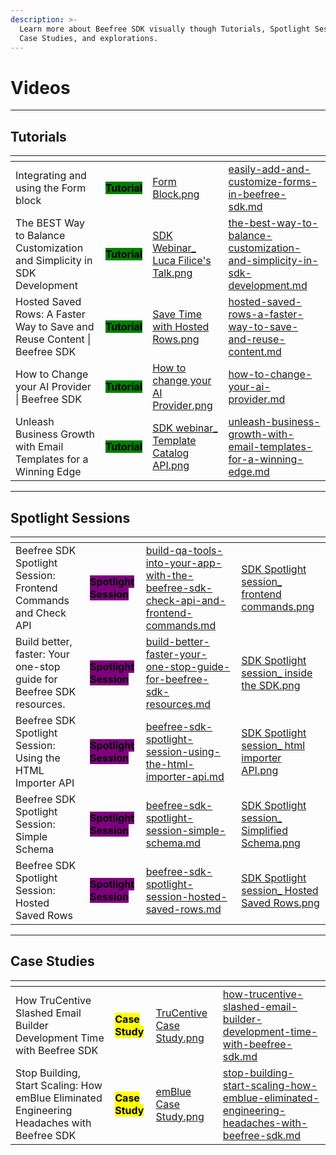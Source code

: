 ```yaml
---
description: >-
  Learn more about Beefree SDK visually though Tutorials, Spotlight Sessions,
  Case Studies, and explorations.
---
```


# Videos

***

## Tutorials

<table data-card-size="large" data-view="cards"><thead><tr><th></th><th></th><th data-hidden data-card-cover data-type="files"></th><th data-hidden data-card-target data-type="content-ref"></th></tr></thead><tbody><tr><td>Integrating and using the Form block</td><td><mark style="background-color:green;"><strong>Tutorial</strong></mark></td><td><a href="../../.gitbook/assets/Form Block.png">Form Block.png</a></td><td><a href="easily-add-and-customize-forms-in-beefree-sdk.md">easily-add-and-customize-forms-in-beefree-sdk.md</a></td></tr><tr><td>The BEST Way to Balance Customization and Simplicity in SDK Development</td><td><mark style="background-color:green;"><strong>Tutorial</strong></mark></td><td><a href="../../.gitbook/assets/SDK Webinar_ Luca Filice&#x27;s Talk.png">SDK Webinar_ Luca Filice's Talk.png</a></td><td><a href="the-best-way-to-balance-customization-and-simplicity-in-sdk-development.md">the-best-way-to-balance-customization-and-simplicity-in-sdk-development.md</a></td></tr><tr><td>Hosted Saved Rows: A Faster Way to Save and Reuse Content | Beefree SDK</td><td><mark style="background-color:green;"><strong>Tutorial</strong></mark></td><td><a href="../../.gitbook/assets/Save Time with Hosted Rows.png">Save Time with Hosted Rows.png</a></td><td><a href="hosted-saved-rows-a-faster-way-to-save-and-reuse-content.md">hosted-saved-rows-a-faster-way-to-save-and-reuse-content.md</a></td></tr><tr><td>How to Change your AI Provider | Beefree SDK</td><td><mark style="background-color:green;"><strong>Tutorial</strong></mark></td><td><a href="../../.gitbook/assets/How to change your AI Provider.png">How to change your AI Provider.png</a></td><td><a href="how-to-change-your-ai-provider.md">how-to-change-your-ai-provider.md</a></td></tr><tr><td>Unleash Business Growth with Email Templates for a Winning Edge</td><td><mark style="background-color:green;"><strong>Tutorial</strong></mark></td><td><a href="../../.gitbook/assets/SDK webinar_ Template Catalog API.png">SDK webinar_ Template Catalog API.png</a></td><td><a href="unleash-business-growth-with-email-templates-for-a-winning-edge.md">unleash-business-growth-with-email-templates-for-a-winning-edge.md</a></td></tr></tbody></table>

***

## Spotlight Sessions

<table data-card-size="large" data-view="cards"><thead><tr><th></th><th></th><th data-hidden data-card-target data-type="content-ref"></th><th data-hidden data-card-cover data-type="files"></th></tr></thead><tbody><tr><td>Beefree SDK Spotlight Session: Frontend Commands and Check API</td><td><mark style="background-color:purple;"><strong>Spotlight Session</strong></mark></td><td><a href="build-qa-tools-into-your-app-with-the-beefree-sdk-check-api-and-frontend-commands.md">build-qa-tools-into-your-app-with-the-beefree-sdk-check-api-and-frontend-commands.md</a></td><td><a href="../../.gitbook/assets/SDK Spotlight session_ frontend commands.png">SDK Spotlight session_ frontend commands.png</a></td></tr><tr><td>Build better, faster: Your one-stop guide for Beefree SDK resources.</td><td><mark style="background-color:purple;"><strong>Spotlight Session</strong></mark></td><td><a href="build-better-faster-your-one-stop-guide-for-beefree-sdk-resources.md">build-better-faster-your-one-stop-guide-for-beefree-sdk-resources.md</a></td><td><a href="../../.gitbook/assets/SDK Spotlight session_ inside the SDK.png">SDK Spotlight session_ inside the SDK.png</a></td></tr><tr><td>Beefree SDK Spotlight Session: Using the HTML Importer API</td><td><mark style="background-color:purple;"><strong>Spotlight Session</strong></mark></td><td><a href="beefree-sdk-spotlight-session-using-the-html-importer-api.md">beefree-sdk-spotlight-session-using-the-html-importer-api.md</a></td><td><a href="../../.gitbook/assets/SDK Spotlight session_ html importer API.png">SDK Spotlight session_ html importer API.png</a></td></tr><tr><td>Beefree SDK Spotlight Session: Simple Schema</td><td><mark style="background-color:purple;"><strong>Spotlight Session</strong></mark></td><td><a href="beefree-sdk-spotlight-session-simple-schema.md">beefree-sdk-spotlight-session-simple-schema.md</a></td><td><a href="../../.gitbook/assets/SDK Spotlight session_ Simplified Schema.png">SDK Spotlight session_ Simplified Schema.png</a></td></tr><tr><td>Beefree SDK Spotlight Session: Hosted Saved Rows</td><td><mark style="background-color:purple;"><strong>Spotlight Session</strong></mark></td><td><a href="beefree-sdk-spotlight-session-hosted-saved-rows.md">beefree-sdk-spotlight-session-hosted-saved-rows.md</a></td><td><a href="../../.gitbook/assets/SDK Spotlight session_ Hosted Saved Rows.png">SDK Spotlight session_ Hosted Saved Rows.png</a></td></tr></tbody></table>

***

## Case Studies

<table data-card-size="large" data-view="cards"><thead><tr><th></th><th></th><th data-hidden data-card-cover data-type="files"></th><th data-hidden data-card-target data-type="content-ref"></th></tr></thead><tbody><tr><td>How TruCentive Slashed Email Builder Development Time with Beefree SDK </td><td><mark style="background-color:$success;"><strong>Case Study</strong></mark></td><td><a href="../../.gitbook/assets/TruCentive Case Study.png">TruCentive Case Study.png</a></td><td><a href="how-trucentive-slashed-email-builder-development-time-with-beefree-sdk.md">how-trucentive-slashed-email-builder-development-time-with-beefree-sdk.md</a></td></tr><tr><td>Stop Building, Start Scaling: How emBlue Eliminated Engineering Headaches with Beefree SDK</td><td><mark style="background-color:$success;"><strong>Case Study</strong></mark></td><td><a href="../../.gitbook/assets/emBlue Case Study.png">emBlue Case Study.png</a></td><td><a href="stop-building-start-scaling-how-emblue-eliminated-engineering-headaches-with-beefree-sdk.md">stop-building-start-scaling-how-emblue-eliminated-engineering-headaches-with-beefree-sdk.md</a></td></tr></tbody></table>
